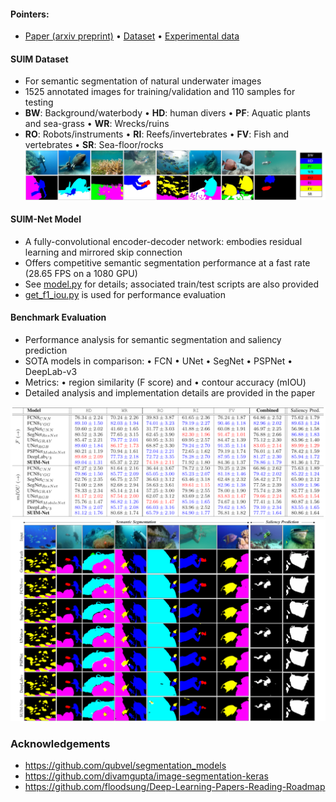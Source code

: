 #### Pointers: 
- [Paper (arxiv preprint)](soon)  • [Dataset](http://irvlab.cs.umn.edu/resources/suim-dataset)  • [Experimental data](https://drive.google.com/drive/folders/1-ZGptUKC-yNFGxvOp207077_-Sf-VPOg?usp=sharing)

#### SUIM Dataset
- For semantic segmentation of natural underwater images
- 1525 annotated images for training/validation and 110 samples for testing
- **BW**: Background/waterbody • **HD**: human divers • **PF**: Aquatic plants and sea-grass • **WR**: Wrecks/ruins
- **RO**: Robots/instruments   • **RI**: Reefs/invertebrates • **FV**: Fish and vertebrates • **SR**: Sea-floor/rocks
![det-data](/data/samples.jpg)


#### SUIM-Net Model
- A fully-convolutional encoder-decoder network: embodies residual learning and mirrored skip connection
- Offers competitive semantic segmentation performance at a fast rate (28.65 FPS on a 1080 GPU) 
- See [model.py](model.py) for details; associated train/test scripts are also provided
- [get_f1_iou.py](get_f1_iou.py) is used for performance evaluation 


#### Benchmark Evaluation
- Performance analysis for semantic segmentation and saliency prediction
- SOTA models in comparison: • FCN • UNet • SegNet • PSPNet • DeepLab-v3 
- Metrics: • region similarity (F score) and • contour accuracy (mIOU)
- Detailed analysis and implementation details are provided in the paper

![det-data](/data/quan.png)
![det-data](/data/qual.png)


### Acknowledgements
- https://github.com/qubvel/segmentation_models
- https://github.com/divamgupta/image-segmentation-keras
- https://github.com/floodsung/Deep-Learning-Papers-Reading-Roadmap

